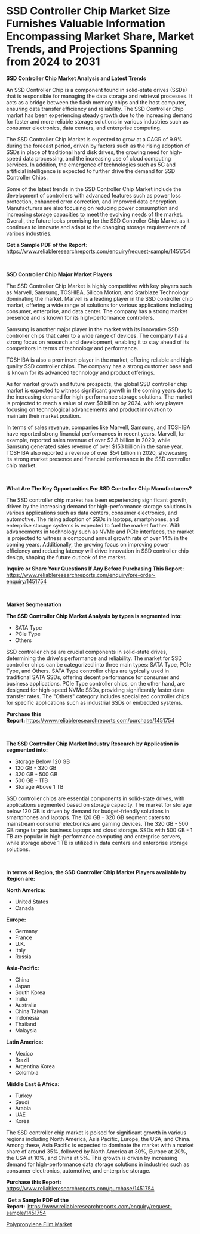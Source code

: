 <p><h1>SSD Controller Chip Market Size Furnishes Valuable Information Encompassing Market Share, Market Trends, and Projections Spanning from 2024 to 2031</h1></p><p><strong>SSD Controller Chip Market Analysis and Latest Trends</strong></p>
<p><p>An SSD Controller Chip is a component found in solid-state drives (SSDs) that is responsible for managing the data storage and retrieval processes. It acts as a bridge between the flash memory chips and the host computer, ensuring data transfer efficiency and reliability. The SSD Controller Chip market has been experiencing steady growth due to the increasing demand for faster and more reliable storage solutions in various industries such as consumer electronics, data centers, and enterprise computing.</p><p>The SSD Controller Chip Market is expected to grow at a CAGR of 9.9% during the forecast period, driven by factors such as the rising adoption of SSDs in place of traditional hard disk drives, the growing need for high-speed data processing, and the increasing use of cloud computing services. In addition, the emergence of technologies such as 5G and artificial intelligence is expected to further drive the demand for SSD Controller Chips.</p><p>Some of the latest trends in the SSD Controller Chip Market include the development of controllers with advanced features such as power loss protection, enhanced error correction, and improved data encryption. Manufacturers are also focusing on reducing power consumption and increasing storage capacities to meet the evolving needs of the market. Overall, the future looks promising for the SSD Controller Chip Market as it continues to innovate and adapt to the changing storage requirements of various industries.</p></p>
<p><strong>Get a Sample PDF of the Report:&nbsp;</strong> <a href="https://www.reliableresearchreports.com/enquiry/request-sample/1451754">https://www.reliableresearchreports.com/enquiry/request-sample/1451754</a></p>
<p>&nbsp;</p>
<p><strong>SSD Controller Chip Major Market Players</strong></p>
<p><p>The SSD Controller Chip Market is highly competitive with key players such as Marvell, Samsung, TOSHIBA, Silicon Motion, and Starblaze Technology dominating the market. Marvell is a leading player in the SSD controller chip market, offering a wide range of solutions for various applications including consumer, enterprise, and data center. The company has a strong market presence and is known for its high-performance controllers.</p><p>Samsung is another major player in the market with its innovative SSD controller chips that cater to a wide range of devices. The company has a strong focus on research and development, enabling it to stay ahead of its competitors in terms of technology and performance.</p><p>TOSHIBA is also a prominent player in the market, offering reliable and high-quality SSD controller chips. The company has a strong customer base and is known for its advanced technology and product offerings.</p><p>As for market growth and future prospects, the global SSD controller chip market is expected to witness significant growth in the coming years due to the increasing demand for high-performance storage solutions. The market is projected to reach a value of over $9 billion by 2024, with key players focusing on technological advancements and product innovation to maintain their market position.</p><p>In terms of sales revenue, companies like Marvell, Samsung, and TOSHIBA have reported strong financial performances in recent years. Marvell, for example, reported sales revenue of over $2.8 billion in 2020, while Samsung generated sales revenue of over $153 billion in the same year. TOSHIBA also reported a revenue of over $54 billion in 2020, showcasing its strong market presence and financial performance in the SSD controller chip market.</p></p>
<p>&nbsp;</p>
<p><strong>What Are The Key Opportunities For SSD Controller Chip Manufacturers?</strong></p>
<p><p>The SSD controller chip market has been experiencing significant growth, driven by the increasing demand for high-performance storage solutions in various applications such as data centers, consumer electronics, and automotive. The rising adoption of SSDs in laptops, smartphones, and enterprise storage systems is expected to fuel the market further. With advancements in technology such as NVMe and PCIe interfaces, the market is projected to witness a compound annual growth rate of over 14% in the coming years. Additionally, the growing focus on improving power efficiency and reducing latency will drive innovation in SSD controller chip design, shaping the future outlook of the market.</p></p>
<p><strong>Inquire or Share Your Questions If Any Before Purchasing This Report:</strong> <a href="https://www.reliableresearchreports.com/enquiry/pre-order-enquiry/1451754">https://www.reliableresearchreports.com/enquiry/pre-order-enquiry/1451754</a></p>
<p>&nbsp;</p>
<p><strong>Market Segmentation</strong></p>
<p><strong>The SSD Controller Chip Market Analysis by types is segmented into:</strong></p>
<p><ul><li>SATA Type</li><li>PCIe Type</li><li>Others</li></ul></p>
<p><p>SSD controller chips are crucial components in solid-state drives, determining the drive's performance and reliability. The market for SSD controller chips can be categorized into three main types: SATA Type, PCIe Type, and Others. SATA Type controller chips are typically used in traditional SATA SSDs, offering decent performance for consumer and business applications. PCIe Type controller chips, on the other hand, are designed for high-speed NVMe SSDs, providing significantly faster data transfer rates. The "Others" category includes specialized controller chips for specific applications such as industrial SSDs or embedded systems.</p></p>
<p><strong>Purchase this Report:&nbsp;</strong><a href="https://www.reliableresearchreports.com/purchase/1451754">https://www.reliableresearchreports.com/purchase/1451754</a></p>
<p>&nbsp;</p>
<p><strong>The SSD Controller Chip Market Industry Research by Application is segmented into:</strong></p>
<p><ul><li>Storage Below 120 GB</li><li>120 GB - 320 GB</li><li>320 GB - 500 GB</li><li>500 GB - 1TB</li><li>Storage Above 1 TB</li></ul></p>
<p><p>SSD controller chips are essential components in solid-state drives, with applications segmented based on storage capacity. The market for storage below 120 GB is driven by demand for budget-friendly solutions in smartphones and laptops. The 120 GB - 320 GB segment caters to mainstream consumer electronics and gaming devices. The 320 GB - 500 GB range targets business laptops and cloud storage. SSDs with 500 GB - 1 TB are popular in high-performance computing and enterprise servers, while storage above 1 TB is utilized in data centers and enterprise storage solutions.</p></p>
<p>&nbsp;</p>
<p><strong>In terms of Region, the SSD Controller Chip Market Players available by Region are:</strong></p>
<p>
    <p> <strong> North America: </strong>
        <ul>
            <li>United States</li>
            <li>Canada</li>
        </ul>
        </p> 
    <p> <strong> Europe: </strong>
        <ul>
            <li>Germany</li>
            <li>France</li>
            <li>U.K.</li>
            <li>Italy</li>
            <li>Russia</li>
        </ul>
        </p> 
    <p> <strong> Asia-Pacific: </strong>
        <ul>
            <li>China</li>
            <li>Japan</li>
            <li>South Korea</li>
            <li>India</li>
            <li>Australia</li>
            <li>China Taiwan</li>
            <li>Indonesia</li>
            <li>Thailand</li>
            <li>Malaysia</li>
        </ul>
        </p> 
    <p> <strong> Latin America: </strong>
        <ul>
            <li>Mexico</li>
            <li>Brazil</li>
            <li>Argentina Korea</li>
            <li>Colombia</li>
        </ul>
        </p> 
    <p> <strong> Middle East & Africa: </strong>
        <ul>
            <li>Turkey</li>
            <li>Saudi</li>
            <li>Arabia</li>
            <li>UAE</li>
            <li>Korea</li>
        </ul>
    </p>
    </p>
<p><p>The SSD controller chip market is poised for significant growth in various regions including North America, Asia Pacific, Europe, the USA, and China. Among these, Asia Pacific is expected to dominate the market with a market share of around 35%, followed by North America at 30%, Europe at 20%, the USA at 10%, and China at 5%. This growth is driven by increasing demand for high-performance data storage solutions in industries such as consumer electronics, automotive, and enterprise storage.</p></p>
<p><strong>Purchase this Report: </strong><a href="https://www.reliableresearchreports.com/purchase/1451754">https://www.reliableresearchreports.com/purchase/1451754</a></p>
<p>&nbsp;<strong>Get a Sample PDF of the Report:&nbsp;&nbsp;</strong><a href="https://www.reliableresearchreports.com/enquiry/request-sample/1451754">https://www.reliableresearchreports.com/enquiry/request-sample/1451754</a></p>
<p><strong></strong></p>
<p><p><a href="https://three-jumbo-f6d.notion.site/Polypropylene-Film-Market-Size-Share-Trends-Analysis-Report-By-Application-Regional-Outlook-Com-bc876eb5963640dbb78b1ba2f37459f5">Polypropylene Film Market</a></p></p>